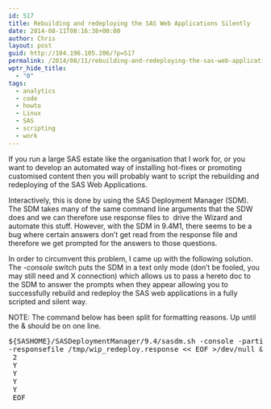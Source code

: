 ```yaml
---
id: 517
title: Rebuilding and redeploying the SAS Web Applications Silently
date: 2014-08-11T08:16:38+00:00
author: Chris
layout: post
guid: http://104.196.105.206/?p=517
permalink: /2014/08/11/rebuilding-and-redeploying-the-sas-web-application-silently/
wptr_hide_title:
  - "0"
tags:
  - analytics
  - code
  - howto
  - Linux
  - SAS
  - scripting
  - work
---
```

If you run a large SAS estate like the organisation that I work for, or you want to develop an automated way of installing hot-fixes or promoting customised content then you will probably want to script the rebuilding and redeploying of the SAS Web Applications.

Interactively, this is done by using the SAS Deployment Manager (SDM). The SDM takes many of the same command line arguments that the SDW does and we can therefore use response files to  drive the Wizard and automate this stuff. However, with the SDM in 9.4M1, there seems to be a bug where certain answers don&#8217;t get read from the response file and therefore we get prompted for the answers to those questions.

In order to circumvent this problem, I came up with the following solution. The _-console_ switch puts the SDM in a text only mode (don&#8217;t be fooled, you may still need and X connection) which allows us to pass a hereto doc to the SDM to answer the prompts when they appear allowing you to successfully rebuild and redeploy the SAS web applications in a fully scripted and silent way.

NOTE: The command below has been split for formatting reasons. Up until the & should be on one line.

<pre>${SASHOME}/SASDeploymentManager/9.4/sasdm.sh -console -partialprompt 
-responsefile /tmp/wip_redeploy.response &lt;&lt; EOF &gt;/dev/null &
 2
 Y
 Y
 Y
 Y
 EOF</pre>